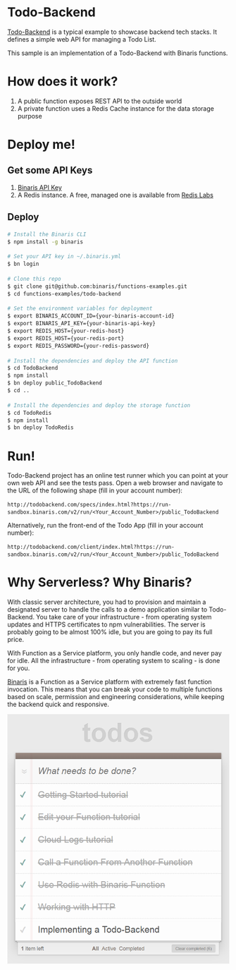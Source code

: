 # Todo-Backend

[Todo-Backend](https://www.todobackend.com/) is a typical example to showcase backend tech stacks. It defines a simple web API for managing a Todo List.

This sample is an implementation of a Todo-Backend with Binaris functions.

# How does it work?

1. A public function exposes REST API to the outside world
1. A private function uses a Redis Cache instance for the data storage purpose

# Deploy me!

## Get some API Keys
1. [Binaris API Key](https://binaris.com/)
1. A Redis instance. A free, managed one is available from [Redis Labs](www.redislabs.com)

## Deploy
```bash
# Install the Binaris CLI
$ npm install -g binaris

# Set your API key in ~/.binaris.yml
$ bn login

# Clone this repo
$ git clone git@github.com:binaris/functions-examples.git
$ cd functions-examples/todo-backend

# Set the environment variables for deployment
$ export BINARIS_ACCOUNT_ID={your-binaris-account-id}
$ export BINARIS_API_KEY={your-binaris-api-key}
$ export REDIS_HOST={your-redis-host}
$ export REDIS_HOST={your-redis-port}
$ export REDIS_PASSWORD={your-redis-password}

# Install the dependencies and deploy the API function
$ cd TodoBackend
$ npm install
$ bn deploy public_TodoBackend
$ cd ..

# Install the dependencies and deploy the storage function
$ cd TodoRedis
$ npm install
$ bn deploy TodoRedis
```

# Run!

Todo-Backend project has an online test runner which you can point at your own web API and see the tests pass. Open a web browser and navigate to the URL of the following shape (fill in your account number):

`http://todobackend.com/specs/index.html?https://run-sandbox.binaris.com/v2/run/<Your_Account_Number>/public_TodoBackend`

Alternatively, run the front-end of the Todo App (fill in your account number):

`http://todobackend.com/client/index.html?https://run-sandbox.binaris.com/v2/run/<Your_Account_Number>/public_TodoBackend`

# Why Serverless? Why Binaris?

With classic server architecture, you had to provision and maintain a designated server to handle the calls to a demo application similar to Todo-Backend. You take care of your infrastructure - from operating system updates and HTTPS certificates to npm vulnerabilities. The server is probably going to be almost 100% idle, but you are going to pay its full price.

With Function as a Service platform, you only handle code, and never pay for idle. All the infrastructure - from operating system to scaling - is done for you.

[Binaris](https://binaris.com/) is a Function as a Service platform with extremely fast function invocation. This means that you can break your code to multiple functions based on scale, permission and engineering considerations, while keeping the backend quick and responsive.

![Screenshot of Todos](img/todo-backend.png?raw=true "Screenshot of Todos")
